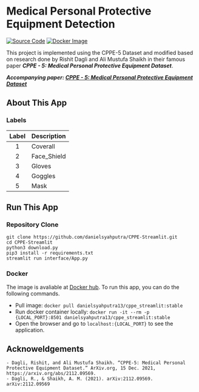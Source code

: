 # Medical Personal Protective Equipment Detection

[![Source Code](https://img.shields.io/badge/Google%20Drive-4285F4?style=for-the-badge&logo=googledrive&logoColor=white)](https://drive.google.com/drive/folders/1DlRUOuUZrDrEhnkIJFo-ilAfVrKsz5k9?usp=sharing)
[![Docker Image](https://img.shields.io/badge/docker-%230db7ed.svg?style=for-the-badge&logo=docker&logoColor=white)](https://hub.docker.com/repository/docker/danielsyahputra13/cppe_streamlit)

This project is implemented using the CPPE-5 Dataset and modified based on research done by Rishit Dagli and Ali Mustufa Shaikh in their famous paper _**CPPE - 5: Medical Personal Protective Equipment Dataset**_.

_**Accompanying paper: [CPPE - 5: Medical Personal Protective Equipment Dataset](https://arxiv.org/abs/2112.09569)**_

## About This App

### Labels
| Label | Description |
|:----:|:-------------|
| 1 | Coverall |
| 2 | Face_Shield |
| 3 | Gloves |
| 4 | Goggles |
| 5 | Mask |

## Run This App

### Repository Clone
```
git clone https://github.com/danielsyahputra/CPPE-Streamlit.git
cd CPPE-Streamlit
python3 download.py
pip3 install -r requirements.txt
streamlit run interface/App.py
```

### Docker
The image is avaliable at [Docker hub](https://hub.docker.com/repository/docker/danielsyahputra13/cppe_streamlit). To run this app, you can do the following commands.

- Pull image: `docker pull danielsyahputra13/cppe_streamlit:stable`
- Run docker container locally: `docker run -it --rm -p {LOCAL_PORT}:8501 danielsyahputra13/cppe_streamlit:stable`
- Open the browser and go to `localhost:{LOCAL_PORT}` to see the application.

## Acknoweldgements

```
- Dagli, Rishit, and Ali Mustufa Shaikh. “CPPE-5: Medical Personal Protective Equipment Dataset.” ArXiv.org, 15 Dec. 2021, https://arxiv.org/abs/2112.09569. 
- Dagli, R., & Shaikh, A. M. (2021). arXiv:2112.09569. arXiv:2112.09569
```
